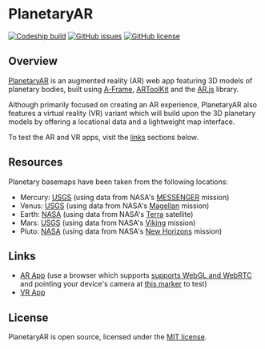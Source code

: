 # PlanetaryAR

[![Codeship build](https://img.shields.io/codeship/93d279e0-eeea-0134-6d5c-62b847b8d86d/master.svg)](https://app.codeship.com/projects/208744)
[![GitHub issues](https://img.shields.io/github/issues/codemacabre/planetaryar.svg)](https://github.com/codemacabre/planetaryar/issues)
[![GitHub license](https://img.shields.io/badge/license-MIT-blue.svg)](https://github.com/CodeMacabre/planetaryar/blob/master/LICENSE.md)

## Overview
[PlanetaryAR](http://codemacabre.com/prj/planetaryar/) is an augmented reality (AR) web app featuring 3D models of planetary bodies, built using [A-Frame](https://a-frame.io/), [ARToolKit](https://artoolkit.org/) and the [AR.js](https://github.com/jeromeetienne/AR.js) library.

Although primarily focused on creating an AR experience, PlanetaryAR also features a virtual reality (VR) variant which will build upon the 3D planetary models by offering a locational data and a lightweight map interface.

To test the AR and VR apps, visit the [links](#links) sections below.

## Resources
Planetary basemaps have been taken from the following locations:
+ Mercury: [USGS](https://astrogeology.usgs.gov/search/map/Mercury/Messenger/Global/Mercury_MESSENGER_MDIS_Basemap_BDR_Mosaic_Global_166m) (using data from NASA's [MESSENGER](https://www.nasa.gov/mission_pages/messenger/main/index.html) mission)
+ Venus: [USGS](https://astrogeology.usgs.gov/search/details/Venus/Magellan/Colorized/Venus_Magellan_C3-MDIR_Colorized_Global_Mosaic_4641m) (using data from NASA's [Magellan](http://solarsystem.nasa.gov/missions/magellan) mission)
+ Earth: [NASA](https://visibleearth.nasa.gov/view_cat.php?categoryID=1484) (using data from NASA's [Terra](https://terra.nasa.gov/) satellite)
+ Mars: [USGS](https://astrogeology.usgs.gov/search/map/Mars/Viking/MDIM21/Mars_Viking_MDIM21_ClrMosaic_global_232m) (using data from NASA's [Viking](https://www.nasa.gov/mission_pages/viking) mission)
+ Pluto: [NASA](https://www.nasa.gov/image-feature/pluto-global-color-map) (using data from NASA's [New Horizons](https://www.nasa.gov/mission_pages/newhorizons/main/index.html) mission)

## Links
+ [AR App](https://codemacabre.com/prj/planetaryar/app/ar.html) (use a browser which supports [supports WebGL and WebRTC](http://iswebrtcreadyyet.com/) and pointing your device's camera at [this marker](https://github.com/artoolkit/artoolkit5/blob/master/doc/patterns/Hiro%20pattern.pdf) to test)
+ [VR App](https://codemacabre.com/prj/planetaryar/app/vr.html)

## License
PlanetaryAR is open source, licensed under the [MIT license](https://github.com/CodeMacabre/marsar/blob/master/LICENSE.md).
